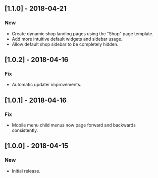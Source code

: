 ## [1.1.0] - 2018-04-21

### New

- Create dynamic shop landing pages using the "Shop" page template.
- Add more intuitive default widgets and sidebar usage.
- Allow default shop sidebar to be completely hidden.

## [1.0.2] - 2018-04-16

### Fix

- Automatic updater improvements.

## [1.0.1] - 2018-04-16

### Fix

- Mobile menu child menus now page forward and backwards consistently.

## [1.0.0] - 2018-04-15

### New

- Initial release.
